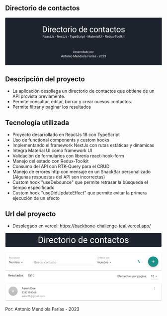 ## Directorio de contactos

<p align="center">
    <img src="/assets/hero.png" width="800"/>
</p>

## Descripción del proyecto
- La aplicación despliega un directorio de contactos que obtiene de un API provista previamente.
- Permite consultar, editar, borrar y crear nuevos contactos.
- Permite filtrar y paginar los resultados

## Tecnología utilizada
- Proyecto desarrollado en ReactJs 18 con TypeScript
- Uso de functional components y custom hooks
- Implementando el framework NextJs con rutas estáticas y dinámicas
- Integra Material UI como framework UI
- Validación de formularios con librería react-hook-form
- Manejo del estado con Redux-Toolkit
- Consumo del API con RTK-Query para el CRUD
- Manejo de errores http con mensaje en un SnackBar personalizado (Algunas respuestas del API son incorrectas)
- Custom hook "useDebounce" que permite retrasar la búsqueda el tiempo especificado
- Custom hook "useDidUpdateEffect" que permite evitar la primera ejecución de un efecto

## Url del proyecto
- Desplegado en vercel:  https://backbone-challenge-teal.vercel.app/

<p align="center">
    <img src="/assets/addressbook.png" width="800"/>
</p>

Por: Antonio Mendiola Farías - 2023